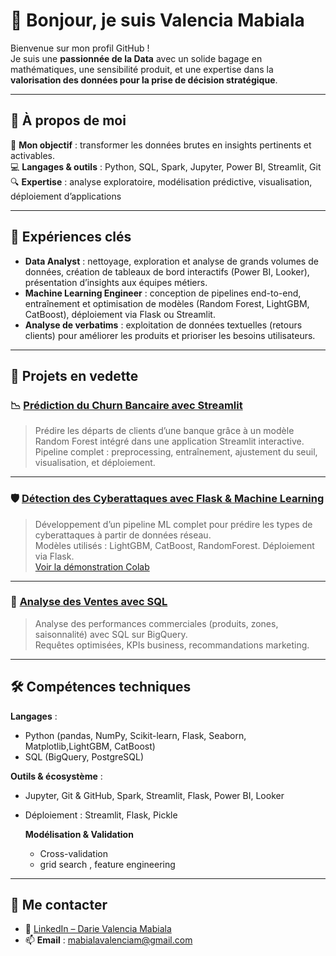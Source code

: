 # 👋 Bonjour, je suis Valencia Mabiala

Bienvenue sur mon profil GitHub !  
Je suis une **passionnée de la Data** avec un solide bagage en mathématiques, une sensibilité produit, et une expertise dans la **valorisation des données pour la prise de décision stratégique**.

---

## 🧠 À propos de moi

🎯 **Mon objectif** : transformer les données brutes en insights pertinents et activables.  
💻 **Langages & outils** : Python, SQL, Spark, Jupyter, Power BI, Streamlit, Git  
🔍 **Expertise** : analyse exploratoire, modélisation prédictive, visualisation, déploiement d’applications

---

## 💼 Expériences clés

- **Data Analyst** : nettoyage, exploration et analyse de grands volumes de données, création de tableaux de bord interactifs (Power BI, Looker), présentation d’insights aux équipes métiers.
- **Machine Learning Engineer** : conception de pipelines end-to-end, entraînement et optimisation de modèles (Random Forest, LightGBM, CatBoost), déploiement via Flask ou Streamlit.
- **Analyse de verbatims** : exploitation de données textuelles (retours clients) pour améliorer les produits et prioriser les besoins utilisateurs.

---

## 📌 Projets en vedette

### 📉 [Prédiction du Churn Bancaire avec Streamlit](https://github.com/mabialavalencia/churn-prediction-streamlit)

> Prédire les départs de clients d’une banque grâce à un modèle Random Forest intégré dans une application Streamlit interactive.  
> Pipeline complet : preprocessing, entraînement, ajustement du seuil, visualisation, et déploiement.

---

### 🛡️ [Détection des Cyberattaques avec Flask & Machine Learning](https://github.com/mabialavalencia/D-tection-des-types-d-attaques-avec-machine-Learning)

> Développement d’un pipeline ML complet pour prédire les types de cyberattaques à partir de données réseau.  
> Modèles utilisés : LightGBM, CatBoost, RandomForest. Déploiement via Flask.  
> [Voir la démonstration Colab](https://colab.research.google.com/drive/1J9m_LSlOOqgPCQqNDJu7qam9U5hsbic7?usp=sharing)

---

### 🧾 [Analyse des Ventes avec SQL](https://github.com/mabialavalencia/Projet1SQLVentes)

> Analyse des performances commerciales (produits, zones, saisonnalité) avec SQL sur BigQuery.  
> Requêtes optimisées, KPIs business, recommandations marketing.

---

## 🛠️ Compétences techniques

**Langages** :  
- Python (pandas, NumPy, Scikit-learn, Flask, Seaborn, Matplotlib,LightGBM, CatBoost)  
- SQL (BigQuery, PostgreSQL)

**Outils & écosystème** :  
- Jupyter, Git & GitHub, Spark, Streamlit, Flask, Power BI, Looker  
- Déploiement : Streamlit, Flask, Pickle

  **Modélisation & Validation**
  - Cross-validation
  - grid search , feature engineering

---

## 🤝 Me contacter

- 🔗 [LinkedIn – Darie Valencia Mabiala](https://www.linkedin.com/in/darie-valencia-mabiala)
- 📫 **Email** : mabialavalenciam@gmail.com



